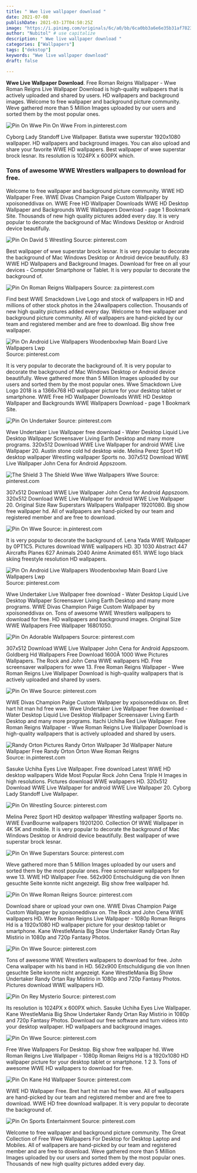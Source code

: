 ```yaml
---
title: " Wwe live wallpaper download "
date: 2021-07-08
publishDate: 2021-03-17T04:50:25Z
image: "https://i.pinimg.com/originals/6c/a0/bb/6ca0bb3a6e6e35b31af7823158a730a0.png"
author: "Nubitol" # use capitalize
description: " Wwe live wallpaper download "
categories: ["Wallpapers"]
tags: ["dekstop"]
keywords: "Wwe live wallpaper download"
draft: false

---
```



**Wwe Live Wallpaper Download**. Free Roman Reigns Wallpaper - Wwe Roman Reigns Live Wallpaper Download is high-quality wallpapers that is actively uploaded and shared by users. HD wallpapers and background images. Welcome to free wallpaper and background picture community. Weve gathered more than 5 Million Images uploaded by our users and sorted them by the most popular ones.

![Pin On Wwe](https://i.pinimg.com/736x/52/d7/d5/52d7d561a4a547093de1e515c0b01b86.jpg "Pin On Wwe")
Pin On Wwe From in.pinterest.com


Cyborg Lady Standoff Live Wallpaper. Batista wwe superstar 1920x1080 wallpaper. HD wallpapers and background images. You can also upload and share your favorite WWE HD wallpapers. Best wallpaper of wwe superstar brock lesnar. Its resolution is 1024PX x 600PX which.

### Tons of awesome WWE Wrestlers wallpapers to download for free.

Welcome to free wallpaper and background picture community. WWE HD Wallpaper Free. WWE Divas Champion Paige Custom Wallpaper by xpoisoneddivax on. WWE Free HD Wallpaper Downloads WWE HD Desktop Wallpaper and Backgrounds WWE Wallpapers Download - page 1 Bookmark Site. Thousands of new high quality pictures added every day. It is very popular to decorate the background of Mac Windows Desktop or Android device beautifully.


![Pin On David S Wrestling](https://i.pinimg.com/originals/7a/e0/af/7ae0af111ba78c435e12ae9e0ca0d5dc.png "Pin On David S Wrestling")
Source: pinterest.com

Best wallpaper of wwe superstar brock lesnar. It is very popular to decorate the background of Mac Windows Desktop or Android device beautifully. 83 WWE HD Wallpapers and Background Images. Download for free on all your devices - Computer Smartphone or Tablet. It is very popular to decorate the background of.

![Pin On Roman Reigns Wallpapers](https://i.pinimg.com/originals/a7/d0/30/a7d0308cd0b68e16f5ecc6d6bdd59f1c.jpg "Pin On Roman Reigns Wallpapers")
Source: za.pinterest.com

Find best WWE Smackdown Live Logo and stock of wallpapers in HD and millions of other stock photos in the 24wallpapers collection. Thousands of new high quality pictures added every day. Welcome to free wallpaper and background picture community. All of wallpapers are hand-picked by our team and registered member and are free to download. Big show free wallpaper.

![Pin On Android Live Wallpapers Woodenboxlwp Main Board Live Wallpapers Lwp](https://i.pinimg.com/736x/59/6b/a7/596ba747255bf8a44a26271295427d62.jpg "Pin On Android Live Wallpapers Woodenboxlwp Main Board Live Wallpapers Lwp")
Source: pinterest.com

It is very popular to decorate the background of. It is very popular to decorate the background of Mac Windows Desktop or Android device beautifully. Weve gathered more than 5 Million Images uploaded by our users and sorted them by the most popular ones. Wwe Smackdown Live Logo 2018 is a 1366x768 HD wallpaper picture for your desktop tablet or smartphone. WWE Free HD Wallpaper Downloads WWE HD Desktop Wallpaper and Backgrounds WWE Wallpapers Download - page 1 Bookmark Site.

![Pin On Undertaker](https://i.pinimg.com/originals/d4/b5/6f/d4b56f92ebd462e667838d3f43be3fff.jpg "Pin On Undertaker")
Source: pinterest.com

Wwe Undertaker Live Wallpaper free download - Water Desktop Liquid Live Desktop Wallpaper Screensaver Living Earth Desktop and many more programs. 320x512 Download WWE Live Wallpaper for android WWE Live Wallpaper 20. Austin stone cold hd desktop wide. Melina Perez Sport HD desktop wallpaper Wrestling wallpaper Sports no. 307x512 Download WWE Live Wallpaper John Cena for Android Appszoom.

![The Shield 3 The Shield Wwe Wwe Wallpapers Wwe](https://i.pinimg.com/originals/c0/de/5d/c0de5d0fa4a14090f86f30cc2c5cd3d8.jpg "The Shield 3 The Shield Wwe Wwe Wallpapers Wwe")
Source: pinterest.com

307x512 Download WWE Live Wallpaper John Cena for Android Appszoom. 320x512 Download WWE Live Wallpaper for android WWE Live Wallpaper 20. Original Size Raw Superstars Wallpapers Wallpaper 19201080. Big show free wallpaper hd. All of wallpapers are hand-picked by our team and registered member and are free to download.

![Pin On Wwe](https://i.pinimg.com/736x/52/d7/d5/52d7d561a4a547093de1e515c0b01b86.jpg "Pin On Wwe")
Source: in.pinterest.com

It is very popular to decorate the background of. Lena Yada WWE Wallpaper by 0PT1C5. Pictures download WWE wallpapers HD. 3D 1030 Abstract 447 Aircrafts Planes 627 Animals 2040 Anime Animated 651. WWE logo black skiing freestyle resolution HD wallpapers.

![Pin On Android Live Wallpapers Woodenboxlwp Main Board Live Wallpapers Lwp](https://i.pinimg.com/736x/8e/b4/58/8eb45802aa5d42e6eafa75464fe61a73.jpg "Pin On Android Live Wallpapers Woodenboxlwp Main Board Live Wallpapers Lwp")
Source: pinterest.com

Wwe Undertaker Live Wallpaper free download - Water Desktop Liquid Live Desktop Wallpaper Screensaver Living Earth Desktop and many more programs. WWE Divas Champion Paige Custom Wallpaper by xpoisoneddivax on. Tons of awesome WWE Wrestlers wallpapers to download for free. HD wallpapers and background images. Original Size WWE Wallpapers Free Wallpaper 16801050.

![Pin On Adorable Wallpapers](https://i.pinimg.com/originals/6a/51/b2/6a51b2a18cc63ede359b026f7cb21aa0.jpg "Pin On Adorable Wallpapers")
Source: pinterest.com

307x512 Download WWE Live Wallpaper John Cena for Android Appszoom. Goldberg Hd Wallpapers Free Download 1600Ã 1000 Wwe Pictures Wallpapers. The Rock and John Cena WWE wallpapers HD. Free screensaver wallpapers for wwe 13. Free Roman Reigns Wallpaper - Wwe Roman Reigns Live Wallpaper Download is high-quality wallpapers that is actively uploaded and shared by users.

![Pin On Wwe](https://i.pinimg.com/originals/08/7b/39/087b39e48b115eadca40f8e54f5660cb.jpg "Pin On Wwe")
Source: pinterest.com

WWE Divas Champion Paige Custom Wallpaper by xpoisoneddivax on. Bret hart hit man hd free wwe. Wwe Undertaker Live Wallpaper free download - Water Desktop Liquid Live Desktop Wallpaper Screensaver Living Earth Desktop and many more programs. Itachi Uchiha Red Live Wallpaper. Free Roman Reigns Wallpaper - Wwe Roman Reigns Live Wallpaper Download is high-quality wallpapers that is actively uploaded and shared by users.

![Randy Orton Pictures Randy Orton Wallpaper 3d Wallpaper Nature Wallpaper Free Randy Orton Orton Wwe Roman Reigns](https://i.pinimg.com/originals/a7/6d/be/a76dbecddccbae7ee9e4f64caacac06a.jpg "Randy Orton Pictures Randy Orton Wallpaper 3d Wallpaper Nature Wallpaper Free Randy Orton Orton Wwe Roman Reigns")
Source: in.pinterest.com

Sasuke Uchiha Eyes Live Wallpaper. Free download Latest WWE HD desktop wallpapers Wide Most Popular Rock John Cena Triple H Images in high resolutions. Pictures download WWE wallpapers HD. 320x512 Download WWE Live Wallpaper for android WWE Live Wallpaper 20. Cyborg Lady Standoff Live Wallpaper.

![Pin On Wrestling](https://i.pinimg.com/originals/05/01/3f/05013f4f444b7e67d76ec27162ebd03c.jpg "Pin On Wrestling")
Source: pinterest.com

Melina Perez Sport HD desktop wallpaper Wrestling wallpaper Sports no. WWE EvanBourne wallpapers 19201200. Collection Of WWE Wallpaper in 4K 5K and mobile. It is very popular to decorate the background of Mac Windows Desktop or Android device beautifully. Best wallpaper of wwe superstar brock lesnar.

![Pin On Wwe Superstars](https://i.pinimg.com/originals/78/6c/d4/786cd4b86834cb0cbb80bd70496ff1b8.jpg "Pin On Wwe Superstars")
Source: pinterest.com

Weve gathered more than 5 Million Images uploaded by our users and sorted them by the most popular ones. Free screensaver wallpapers for wwe 13. WWE HD Wallpaper Free. 562x900 Entschuldigung die von Ihnen gesuchte Seite konnte nicht angezeigt. Big show free wallpaper hd.

![Pin On Wwe Roman Reigns](https://i.pinimg.com/originals/f8/07/9d/f8079d207d3f16468bc611316a98e3a6.jpg "Pin On Wwe Roman Reigns")
Source: pinterest.com

Download share or upload your own one. WWE Divas Champion Paige Custom Wallpaper by xpoisoneddivax on. The Rock and John Cena WWE wallpapers HD. Wwe Roman Reigns Live Wallpaper - 1080p Roman Reigns Hd is a 1920x1080 HD wallpaper picture for your desktop tablet or smartphone. Kane WrestleMania Big Show Undertaker Randy Ortan Ray Mistirio in 1080p and 720p Fantasy Photos.

![Pin On Wwe](https://i.pinimg.com/originals/1a/2d/8b/1a2d8b270ca2b88646e981c900f41b58.jpg "Pin On Wwe")
Source: pinterest.com

Tons of awesome WWE Wrestlers wallpapers to download for free. John Cena wallpaper with his band in HD. 562x900 Entschuldigung die von Ihnen gesuchte Seite konnte nicht angezeigt. Kane WrestleMania Big Show Undertaker Randy Ortan Ray Mistirio in 1080p and 720p Fantasy Photos. Pictures download WWE wallpapers HD.

![Pin On Rey Mysterio](https://i.pinimg.com/originals/17/3e/79/173e79326ce1cb9b3c5fa58050ed6f2c.jpg "Pin On Rey Mysterio")
Source: pinterest.com

Its resolution is 1024PX x 600PX which. Sasuke Uchiha Eyes Live Wallpaper. Kane WrestleMania Big Show Undertaker Randy Ortan Ray Mistirio in 1080p and 720p Fantasy Photos. Download our free software and turn videos into your desktop wallpaper. HD wallpapers and background images.

![Pin On Wwe](https://i.pinimg.com/originals/ad/6b/ee/ad6beebfc5624aafd1a1d5e782b76822.jpg "Pin On Wwe")
Source: pinterest.com

Free Wwe Wallpapers For Desktop. Big show free wallpaper hd. Wwe Roman Reigns Live Wallpaper - 1080p Roman Reigns Hd is a 1920x1080 HD wallpaper picture for your desktop tablet or smartphone. 1 2 3. Tons of awesome WWE HD wallpapers to download for free.

![Pin On Kane Hd Wallpaper](https://i.pinimg.com/736x/3e/60/1b/3e601bc1afa598540230b7b341be8bde.jpg "Pin On Kane Hd Wallpaper")
Source: pinterest.com

WWE HD Wallpaper Free. Bret hart hit man hd free wwe. All of wallpapers are hand-picked by our team and registered member and are free to download. WWE HD free download wallpaper. It is very popular to decorate the background of.

![Pin On Sports Entertainment](https://i.pinimg.com/originals/6c/a0/bb/6ca0bb3a6e6e35b31af7823158a730a0.png "Pin On Sports Entertainment")
Source: pinterest.com

Welcome to free wallpaper and background picture community. The Great Collection of Free Wwe Wallpapers For Desktop for Desktop Laptop and Mobiles. All of wallpapers are hand-picked by our team and registered member and are free to download. Weve gathered more than 5 Million Images uploaded by our users and sorted them by the most popular ones. Thousands of new high quality pictures added every day.

